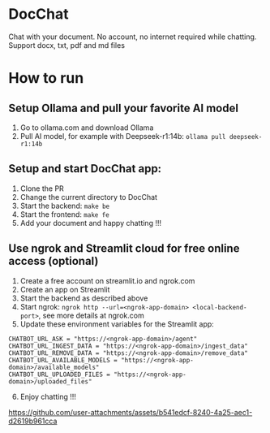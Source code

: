 # DocChat
Chat with your document. No account, no internet required while chatting. Support docx, txt, pdf and md files

# How to run

## Setup Ollama and pull your favorite AI model
1. Go to ollama.com and download Ollama
2. Pull AI model, for example with Deepseek-r1:14b: `ollama pull deepseek-r1:14b`

## Setup and start DocChat app:
1. Clone the PR
2. Change the current directory to DocChat
3. Start the backend: `make be`
4. Start the frontend: `make fe`
5. Add your document and happy chatting !!!

## Use ngrok and Streamlit cloud for free online access (optional)
1. Create a free account on streamlit.io and ngrok.com
2. Create an app on Streamlit
3. Start the backend as described above
4. Start ngrok: `ngrok http --url=<ngrok-app-domain> <local-backend-port>`, see more details at ngrok.com
5. Update these environment variables for the Streamlit app:
```
CHATBOT_URL_ASK = "https://<ngrok-app-domain>/agent"
CHATBOT_URL_INGEST_DATA = "https://<ngrok-app-domain>/ingest_data"
CHATBOT_URL_REMOVE_DATA = "https://<ngrok-app-domain>/remove_data"
CHATBOT_URL_AVAILABLE_MODELS = "https://<ngrok-app-domain>/available_models"
CHATBOT_URL_UPLOADED_FILES = "https://<ngrok-app-domain>/uploaded_files"
```
6. Enjoy chatting !!!


https://github.com/user-attachments/assets/b541edcf-8240-4a25-aec1-d2619b961cca

